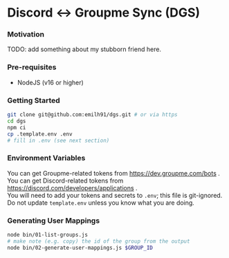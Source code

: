 # Discord <-> Groupme Sync (DGS)

### Motivation

TODO: add something about my stubborn friend here.

### Pre-requisites

- NodeJS (v16 or higher)

### Getting Started

```sh
git clone git@github.com:emilh91/dgs.git # or via https
cd dgs
npm ci
cp .template.env .env
# fill in .env (see next section)
```

### Environment Variables

You can get Groupme-related tokens from https://dev.groupme.com/bots .  
You can get Discord-related tokens from https://discord.com/developers/applications .  
You will need to add your tokens and secrets to `.env`; this file is git-ignored.  
Do not update `template.env` unless you know what you are doing.

### Generating User Mappings

```sh
node bin/01-list-groups.js
# make note (e.g. copy) the id of the group from the output
node bin/02-generate-user-mappings.js $GROUP_ID
```
